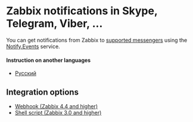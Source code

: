 # Zabbix notifications in Skype, Telegram, Viber, ...

You can get notifications from Zabbix to [supported messengers](https://notify.events/en-US/features) using the [Notify.Events](https://notify.events) service.

#### Instruction on another languages

- [Русский](docs/ru-RU.md)

## Integration options

- [Webhook (Zabbix 4.4 and higher)](docs/en-US/webhook.md)
- [Shell script (Zabbix 3.0 and higher)](docs/en-US/script.md)
